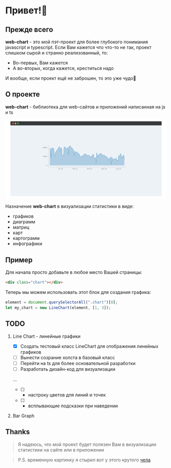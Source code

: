 # Привет!👋

## Прежде всего
**web-chart** - это мой пэт-проект для более глубокого понимания javascript и typescript. Если Вам кажется что что-то не так, проект слишком сырой и странно реализованный, то:
- Во-первых, Вам кажется
- А во-вторых, когда кажется, креститься надо

И вообще, если проект ещё не заброшен, то это уже чудо:tada:

## О проекте
**web-chart** - библиотека для web-сайтов и приложений написанная на js и ts

![Sample Screenshot](.img/screenshot.png)

Назначение **web-chart** в визуализации статистики в виде: 
- графиков
- диаграмм
- матриц
- карт
- картограмм
- инфографики

## Пример
Для начала просто добавьте в любое место Вашей страницы:
```html
<div class="chart"></div>
```

Теперь мы можем использовать этот блок для создания графика:
```js
element = document.querySelectorAll(".chart")[0];
let my_chart = new LineChart(element, [1, 3]);
```

## TODO
1. Line Chart - линейные графики
   - [x] Создать тестовый класс LineChart для отображения линейных графиков
   - [ ] Вынести созрание холста в базовый класс
   - [ ] Перейти на ts для более основательной разработки
   - [ ] Разработать дизайн-код для визуализации
   
   ...

   - [ ] + настроку цветов для линий и точек
   - [ ] + всплывающие подсказки при наведении
2. Bar Graph 

## Thanks
>Я надеюсь, что мой проект будет полезен Вам в визуализации статистики на сайте или в приложении

>P.S. временную картинку я стырил вот у этого крутого [чела](https://github.com/jens-ox)